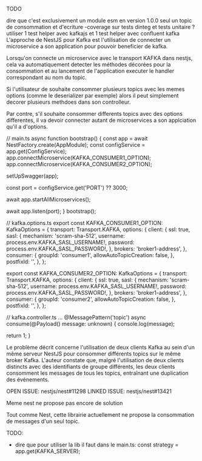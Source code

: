 TODO

dire que c'est exclusivement un module esm
en version 1.0.0 seul un topic de consommation et d'ecriture -coverage sur tests dinteg et tests unitaire ?
utiliser 1 test helper avec kafkajs et 1 test helper avec confluent kafka
L'approche de NestJS pour Kafka est l'utilisation de connecter un microservice a son application pour pouvoir beneficier de kafka.

Lorsqu'on connecte un microservice avec le transport KAFKA dans nestjs, cela va automatiquement detecter les méthodes décorées pour la consommation et au lancement de l'application executer le handler correspondant au nom du topic.

Si l'utilisateur de souhaite consommer plusieurs topics avec les memes options (comme le deserializer par exemple) alors il peut simplement decorer plusieurs methdoes dans son controlleur.

Par contre, s'il souhaite consommer differents topics avec des options differentes, il va devoir connecter autant de microservices a son applciation qu'il a d'options.

// main.ts async function bootstrap() { const app = await NestFactory.create(AppModule); const configService = app.get(ConfigService); app.connectMicroservice(KAFKA_CONSUMER1_OPTION); app.connectMicroservice(KAFKA_CONSUMER2_OPTION);

setUpSwagger(app);

const port = configService.get('PORT') ?? 3000;

await app.startAllMicroservices();

await app.listen(port); } bootstrap();

// kafka.options.ts export const KAFKA_CONSUMER1_OPTION: KafkaOptions = { transport: Transport.KAFKA, options: { client: { ssl: true, sasl: { mechanism: 'scram-sha-512', username: process.env.KAFKA_SASL_USERNAME!, password: process.env.KAFKA_SASL_PASSWORD!, }, brokers: 'broker1-address', }, consumer: { groupId: 'consumer1', allowAutoTopicCreation: false, }, postfixId: '', }, };

export const KAFKA_CONSUMER2_OPTION: KafkaOptions = { transport: Transport.KAFKA, options: { client: { ssl: true, sasl: { mechanism: 'scram-sha-512', username: process.env.KAFKA_SASL_USERNAME!, password: process.env.KAFKA_SASL_PASSWORD!, }, brokers: 'broker1-address', }, consumer: { groupId: 'consumer2', allowAutoTopicCreation: false, }, postfixId: '', }, };

// kafka.controller.ts ... @MessagePattern('topic') async consume(@Payload() message: unknown) { console.log(message);

return 1; }

Le problème décrit concerne l'utilisation de deux clients Kafka au sein d'un même serveur NestJS pour consommer différents topics sur le même broker Kafka. L'auteur constate que, malgré l'utilisation de deux clients distincts avec des identifiants de groupe différents, les deux clients consomment les messages de tous les topics, entraînant une duplication des événements.

OPEN ISSUE: nestjs/nest#11298 LINKED ISSUE: nestjs/nest#13421

Meme nest ne propose pas encore de solution

Tout comme Nest, cette librairie actuellement ne propose la consommation de messages d'un seul topic.


TODO:
- dire que pour utiliser la lib il faut dans le main.ts:
   const strategy = app.get<CustomTransportStrategy>(KAFKA_SERVER);